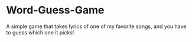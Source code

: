 # Word-Guess-Game
A simple game that takes lyrics of one of my favorite songs, and you have to guess which one it picks!
